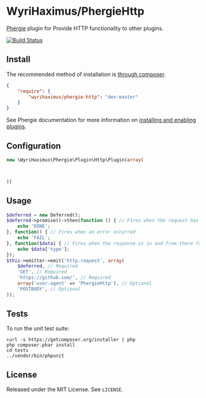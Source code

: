 # WyriHaximus/PhergieHttp

[Phergie](http://github.com/phergie/phergie-irc-bot-react/) plugin for Provide HTTP functionality to other plugins.

[![Build Status](https://secure.travis-ci.org/WyriHaximus/PhergieHttp.png?branch=master)](http://travis-ci.org/WyriHaximus/PhergieHttp)

## Install

The recommended method of installation is [through composer](http://getcomposer.org).

```JSON
{
    "require": {
        "wyrihaximus/phergie-http": "dev-master"
    }
}
```

See Phergie documentation for more information on
[installing and enabling plugins](https://github.com/phergie/phergie-irc-bot-react/wiki/Usage#plugins).

## Configuration

```php
new \WyriHaximus\Phergie\Plugin\Http\Plugin(array(



))
```

## Usage

```php
$deferred = new Deferred();
$deferred->promise()->then(function () { // Fires when the request has been completed
    echo 'DONE';
}, function() { // Fires when an error occurred
    echo 'FAIL';
}, function($data) { // Fires when the response is in and from there for every chunk of data. $data = array('type' => 'response|data', 'payload' => 'the data for this event')
    echo $data['type'];
});
$this->emitter->emit('http.request', array(
    $deferred, // Required
    'GET', // Required
    'https://github.com/', // Required
    array('user-agent' => 'PhergieHttp'), // Optional
    'POSTBODY', // Optional
));
```

## Tests

To run the unit test suite:

```
curl -s https://getcomposer.org/installer | php
php composer.phar install
cd tests
../vendor/bin/phpunit
```

## License

Released under the MIT License. See `LICENSE`.
